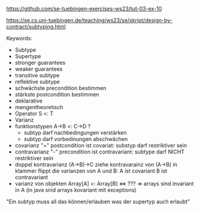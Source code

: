 https://github.com/se-tuebingen-exercises-ws23/tut-03-ex-10


https://se.cs.uni-tuebingen.de/teaching/ws23/se/skript/design-by-contract/subtyping.html

Keywords:
- Subtype
- Supertype
- stronger guarantees
- weaker guarantees
- transitive subtype
- reflektive subtype
- schwächste precondition bestimmen
- stärkste postcondition bestimmen
- deklarative
- mengentheoretisch
- Operator S <: T
- Varianz
- funktionstypen A->B <: C->D ?
    - subtyp darf nachbedingungen verstärken
    - subtyp darf vorbedinungen abschwächen
- covarianz
"+"
    postcondition ist covariat: substyp darf restriktiver sein
- contravarianz
"-"
    precondition ist contravariant: subtype darf NICHT restriktiver sein
- doppel kontravarianz
    (A->B)->C
    ziehe kontravarainz von (A->B) in klammer
    flippt die varianzen von A und B:
    A ist covariant
    B ist contravariant
- varianz von objekten
    Array[A] <: Array[B] <=> ???
    => arrays sind invariant in A
    (in java sind arrays kovariant mit exceptions)

"Ein subtyp muss all das können/erlauben was der supertyp auch erlaubt"
